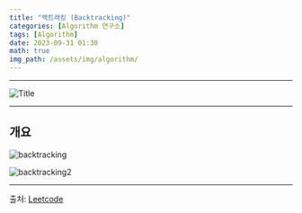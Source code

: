 ```yaml
---
title: "백트래킹 (Backtracking)"
categories: [Algorithm 연구소]
tags: [Algorithm]
date: 2023-09-31 01:30
math: true
img_path: /assets/img/algorithm/
---
```


---

![Title](algorithm_title.png)

---

## **개요**

![backtracking](backtracking.png)

![backtracking2](backtracking2.png)

---

출처: [Leetcode](https://leetcode.com/explore/interview/card/leetcodes-interview-crash-course-data-structures-and-algorithms/711/backtracking/4535/)

<!--

{: .prompt-general }

-->